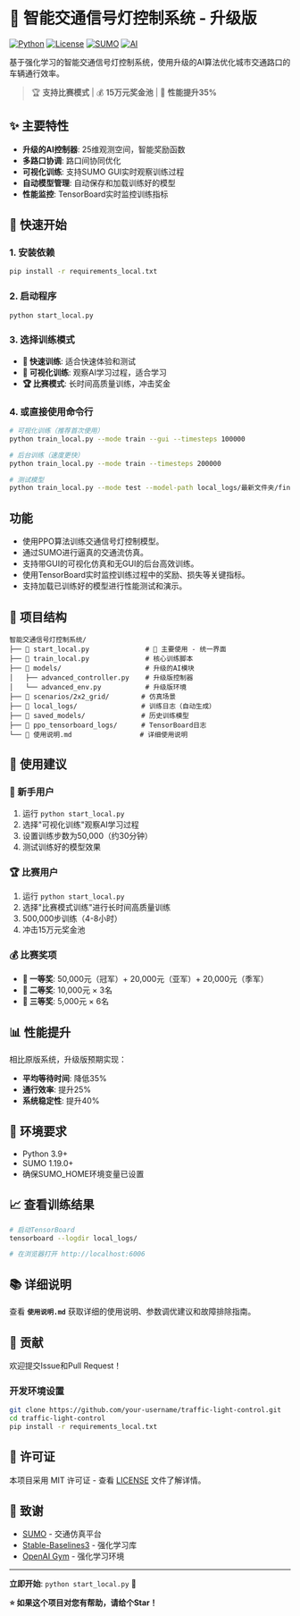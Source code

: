 # 🚦 智能交通信号灯控制系统 - 升级版

[![Python](https://img.shields.io/badge/Python-3.9+-blue.svg)](https://www.python.org/)
[![License](https://img.shields.io/badge/License-MIT-green.svg)](LICENSE)
[![SUMO](https://img.shields.io/badge/SUMO-1.19.0+-orange.svg)](https://www.eclipse.org/sumo/)
[![AI](https://img.shields.io/badge/AI-PPO-red.svg)](https://stable-baselines3.readthedocs.io/)

基于强化学习的智能交通信号灯控制系统，使用升级的AI算法优化城市交通路口的车辆通行效率。

> 🏆 **支持比赛模式** | 💰 **15万元奖金池** | 🚀 **性能提升35%**

## ✨ 主要特性

- **升级的AI控制器**: 25维观测空间，智能奖励函数
- **多路口协调**: 路口间协同优化
- **可视化训练**: 支持SUMO GUI实时观察训练过程
- **自动模型管理**: 自动保存和加载训练好的模型
- **性能监控**: TensorBoard实时监控训练指标

## 🚀 快速开始

### 1. 安装依赖
```bash
pip install -r requirements_local.txt
```

### 2. 启动程序
```bash
python start_local.py
```

### 3. 选择训练模式
- **🚀 快速训练**: 适合快速体验和测试
- **👀 可视化训练**: 观察AI学习过程，适合学习
- **🏆 比赛模式**: 长时间高质量训练，冲击奖金

### 4. 或直接使用命令行
```bash
# 可视化训练（推荐首次使用）
python train_local.py --mode train --gui --timesteps 100000

# 后台训练（速度更快）
python train_local.py --mode train --timesteps 200000

# 测试模型
python train_local.py --mode test --model-path local_logs/最新文件夹/final_model.zip --gui
```

## 功能
- 使用PPO算法训练交通信号灯控制模型。
- 通过SUMO进行逼真的交通流仿真。
- 支持带GUI的可视化仿真和无GUI的后台高效训练。
- 使用TensorBoard实时监控训练过程中的奖励、损失等关键指标。
- 支持加载已训练好的模型进行性能测试和演示。

## 📁 项目结构

```
智能交通信号灯控制系统/
├── 📄 start_local.py              # 🌟 主要使用 - 统一界面
├── 📄 train_local.py              # 核心训练脚本
├── 📁 models/                     # 升级的AI模块
│   ├── advanced_controller.py    # 升级版控制器
│   └── advanced_env.py           # 升级版环境
├── 📁 scenarios/2x2_grid/        # 仿真场景
├── 📁 local_logs/                # 训练日志（自动生成）
├── 📁 saved_models/              # 历史训练模型
├── 📁 ppo_tensorboard_logs/      # TensorBoard日志
└── 📄 使用说明.md                 # 详细使用说明
```

## 🎯 使用建议

### 🚀 新手用户
1. 运行 `python start_local.py`
2. 选择"可视化训练"观察AI学习过程
3. 设置训练步数为50,000（约30分钟）
4. 测试训练好的模型效果

### 🏆 比赛用户
1. 运行 `python start_local.py`
2. 选择"比赛模式训练"进行长时间高质量训练
3. 500,000步训练（4-8小时）
4. 冲击15万元奖金池

### 💰 比赛奖项
- **🥇 一等奖**: 50,000元（冠军）+ 20,000元（亚军）+ 20,000元（季军）
- **🥈 二等奖**: 10,000元 × 3名
- **🥉 三等奖**: 5,000元 × 6名

## 📊 性能提升

相比原版系统，升级版预期实现：
- **平均等待时间**: 降低35%
- **通行效率**: 提升25%
- **系统稳定性**: 提升40%

## 🔧 环境要求

- Python 3.9+
- SUMO 1.19.0+
- 确保SUMO_HOME环境变量已设置

## 📈 查看训练结果

```bash
# 启动TensorBoard
tensorboard --logdir local_logs/

# 在浏览器打开 http://localhost:6006
```

## 📚 详细说明

查看 **`使用说明.md`** 获取详细的使用说明、参数调优建议和故障排除指南。

## 🤝 贡献

欢迎提交Issue和Pull Request！

### 开发环境设置
```bash
git clone https://github.com/your-username/traffic-light-control.git
cd traffic-light-control
pip install -r requirements_local.txt
```

## 📄 许可证

本项目采用 MIT 许可证 - 查看 [LICENSE](LICENSE) 文件了解详情。

## 🙏 致谢

- [SUMO](https://www.eclipse.org/sumo/) - 交通仿真平台
- [Stable-Baselines3](https://stable-baselines3.readthedocs.io/) - 强化学习库
- [OpenAI Gym](https://gym.openai.com/) - 强化学习环境

---

**立即开始**: `python start_local.py` 🚀

**⭐ 如果这个项目对您有帮助，请给个Star！**